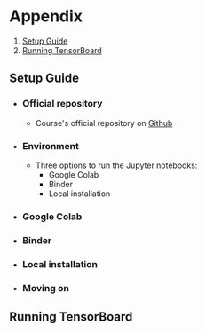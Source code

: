 # Appendix
1. [Setup Guide](#setup-guide)
2. [Running TensorBoard](#running-tensorboard)

## Setup Guide
- ### Official repository
    - Course's official repository on [Github](https://github.com/dvgodoy/PyTorchStepByStep)

- ### Environment
    - Three options to run the Jupyter notebooks:
        - Google Colab
        - Binder
        - Local installation

- ### Google Colab
- ### Binder
- ### Local installation
- ### Moving on

## Running TensorBoard
